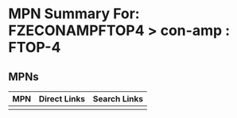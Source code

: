 



# MPN Summary For: FZECONAMPFTOP4 > con-amp : FTOP-4

## MPNs
  

|MPN|Direct Links|Search Links|
| :--- | :--- | :--- |
||||

